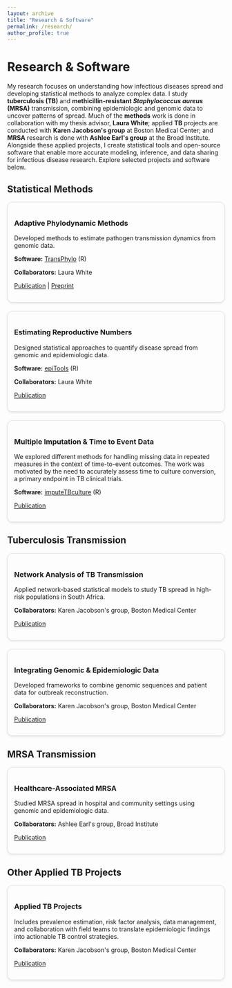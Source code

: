 ```yaml
---
layout: archive
title: "Research & Software"
permalink: /research/
author_profile: true
---
```

<h1>Research & Software</h1>
<p>My research focuses on understanding how infectious diseases spread and developing statistical methods to analyze complex data. I study <strong>tuberculosis (TB)</strong> and <strong>methicillin-resistant <i>Staphylococcus aureus</i> (MRSA)</strong> transmission, combining epidemiologic and genomic data to uncover patterns of spread. Much of the <strong>methods</strong> work is done in collaboration with my thesis advisor, <strong>Laura White</strong>; applied <strong>TB</strong> projects are conducted with <strong>Karen Jacobson's group</strong> at Boston Medical Center; and <strong>MRSA</strong> research is done with <strong>Ashlee Earl's group</strong> at the Broad Institute. Alongside these applied projects, I create statistical tools and open-source software that enable more accurate modeling, inference, and data sharing for infectious disease research. Explore selected projects and software below.</p>

<!-- Statistical Methods -->
<h2>Statistical Methods</h2>
<div style="display: flex; flex-wrap: wrap; gap: 20px;">

  <div style="flex: 1 1 300px; border: 1px solid #ddd; border-radius: 12px; padding: 15px; box-shadow: 0 2px 5px rgba(0,0,0,0.1);">
    <h3>Adaptive Phylodynamic Methods</h3>
    <p>Developed methods to estimate pathogen transmission dynamics from genomic data.</p>
    <p><strong>Software:</strong> <a href="#">TransPhylo</a> (R)</p>
    <p><strong>Collaborators:</strong> Laura White</p>
    <p><a href="#">Publication</a> | <a href="#">Preprint</a></p>
  </div>

  <div style="flex: 1 1 300px; border: 1px solid #ddd; border-radius: 12px; padding: 15px; box-shadow: 0 2px 5px rgba(0,0,0,0.1);">
    <h3>Estimating Reproductive Numbers</h3>
    <p>Designed statistical approaches to quantify disease spread from genomic and epidemiologic data.</p>
    <p><strong>Software:</strong> <a href="#">epiTools</a> (R)</p>
    <p><strong>Collaborators:</strong> Laura White</p>
    <p><a href="#">Publication</a></p>
  </div>

  <div style="flex: 1 1 300px; border: 1px solid #ddd; border-radius: 12px; padding: 15px; box-shadow: 0 2px 5px rgba(0,0,0,0.1);">
    <h3>Multiple Imputation & Time to Event Data</h3>
    <p>We explored different methods for handling missing data in repeated measures in the context of time-to-event outcomes. The work was motivated by the need to accurately assess time to culture conversion, a primary endpoint in TB clinical trials.</p>
    <p><strong>Software:</strong> <a href="[#](https://github.com/samalatesta/imputeTBculture)">imputeTBculture</a> (R)</p>
    <p><a href="[#](https://bmcmedresmethodol.biomedcentral.com/articles/10.1186/s12874-022-01782-8)">Publication</a></p>
  </div>

</div>

<!-- TB Transmission -->
<h2>Tuberculosis Transmission</h2>
<div style="display: flex; flex-wrap: wrap; gap: 20px;">

  <div style="flex: 1 1 300px; border: 1px solid #ddd; border-radius: 12px; padding: 15px; box-shadow: 0 2px 5px rgba(0,0,0,0.1);">
    <h3>Network Analysis of TB Transmission</h3>
    <p>Applied network-based statistical models to study TB spread in high-risk populations in South Africa.</p>
    <p><strong>Collaborators:</strong> Karen Jacobson's group, Boston Medical Center</p>
    <p><a href="#">Publication</a></p>
  </div>

  <div style="flex: 1 1 300px; border: 1px solid #ddd; border-radius: 12px; padding: 15px; box-shadow: 0 2px 5px rgba(0,0,0,0.1);">
    <h3>Integrating Genomic & Epidemiologic Data</h3>
    <p>Developed frameworks to combine genomic sequences and patient data for outbreak reconstruction.</p>
    <p><strong>Collaborators:</strong> Karen Jacobson's group, Boston Medical Center</p>
    <p><a href="#">Publication</a></p>
  </div>

</div>

<!-- MRSA -->
<h2>MRSA Transmission</h2>
<div style="display: flex; flex-wrap: wrap; gap: 20px;">

  <div style="flex: 1 1 300px; border: 1px solid #ddd; border-radius: 12px; padding: 15px; box-shadow: 0 2px 5px rgba(0,0,0,0.1);">
    <h3>Healthcare-Associated MRSA</h3>
    <p>Studied MRSA spread in hospital and community settings using genomic and epidemiologic data.</p>
    <p><strong>Collaborators:</strong> Ashlee Earl's group, Broad Institute</p>
    <p><a href="#">Publication</a></p>
  </div>

</div>

<!-- Other Applied TB -->
<h2>Other Applied TB Projects</h2>
<div style="display: flex; flex-wrap: wrap; gap: 20px;">

  <div style="flex: 1 1 300px; border: 1px solid #ddd; border-radius: 12px; padding: 15px; box-shadow: 0 2px 5px rgba(0,0,0,0.1);">
    <h3>Applied TB Projects</h3>
    <p>Includes prevalence estimation, risk factor analysis, data management, and collaboration with field teams to translate epidemiologic findings into actionable TB control strategies.</p>
    <p><strong>Collaborators:</strong> Karen Jacobson's group, Boston Medical Center</p>
    <p><a href="#">Publication</a></p>
  </div>

</div>
